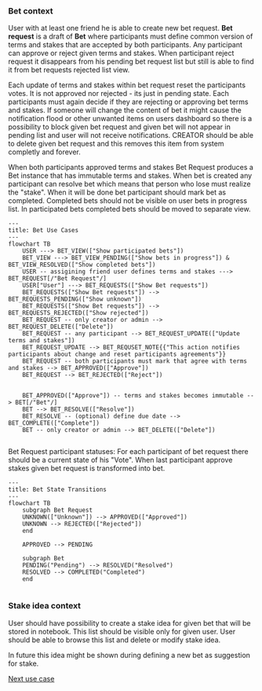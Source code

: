 ### Bet context
User with at least one friend he is able to create new bet request. **Bet request** is a draft of **Bet** where participants must define common version of terms and stakes that are accepted by both participants. Any participant can approve or reject given terms and stakes. When participant reject request it disappears from his pending bet request list but still is able to find it from bet requests rejected list view.

Each update of terms and stakes within bet request reset the participants votes. It is not approved nor rejected - its just in pending state. Each participants must again decide if they are rejecting or approving bet terms and stakes. If someone will change the content of bet it might cause the notification flood or other unwanted items on users dashboard so there is a possibility to block given bet request and given bet will not appear in pending list and user will not receive notifications.
CREATOR should be able to delete given bet request and this removes this item from system completly and forever.

When both participants approved terms and stakes Bet Request produces a Bet instance that has immutable terms and stakes. When bet is created any participant can resolve bet which means that person who lose must realize the "stake". When it will be done bet participant should mark bet as completed. Completed bets should not be visible on user bets in progress list. In participated bets completed bets should be moved to separate view.


```mermaid
---
title: Bet Use Cases
---
flowchart TB
    USER ---> BET_VIEW(["Show participated bets"])
    BET_VIEW ---> BET_VIEW_PENDING(["Show bets in progress"]) & BET_VIEW_RESOLVED(["Show completed bets"])
    USER -- assigining friend user defines terms and stakes ---> BET_REQUEST[/"Bet Request"/]
    USER["User"] ---> BET_REQUESTS(["Show Bet requests"])
    BET_REQUESTS(["Show Bet requests"]) --> BET_REQUESTS_PENDING(["Show unknown"])
    BET_REQUESTS(["Show Bet requests"]) --> BET_REQUESTS_REJECTED(["Show rejected"])
    BET_REQUEST -- only creator or admin --> BET_REQUEST_DELETE(["Delete"])
    BET_REQUEST -- any participant --> BET_REQUEST_UPDATE(["Update terms and stakes"])
    BET_REQUEST_UPDATE --> BET_REQUSET_NOTE{{"This action notifies participants about change and reset participants agreements"}}
    BET_REQUEST -- both participants must mark that agree with terms and stakes --> BET_APPROVED(["Approve"])
    BET_REQUEST --> BET_REJECTED(["Reject"])
    
    
    BET_APPROVED(["Approve"]) -- terms and stakes becomes immutable --> BET[/"Bet"/]
    BET --> BET_RESOLVE(["Resolve"])
    BET_RESOLVE -- (optional) define due date --> BET_COMPLETE(["Complete"])
    BET -- only creator or admin --> BET_DELETE(["Delete"])


```


Bet Request participant statuses:
For each participant of bet request there should be a current state of his "Vote". When last participant approve stakes given bet request is transformed into bet.
```mermaid
---
title: Bet State Transitions
---
flowchart TB
    subgraph Bet Request
    UNKNOWN(["Unknown"]) --> APPROVED(["Approved"]) 
    UNKNOWN --> REJECTED(["Rejected"]) 
    end

    APPROVED --> PENDING

    subgraph Bet
    PENDING("Pending") --> RESOLVED("Resolved")
    RESOLVED --> COMPLETED("Completed")
    end
    

```

### Stake idea context
User should have possibility to create a stake idea for given bet that will be stored in notebook. This list should be visible only for given user. User should be able to browse this list and delete or modify stake idea.

In future this idea might be shown during defining a new bet as suggestion for stake.



[Next use case](./friend_context.md)